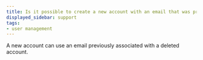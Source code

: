 ```yaml
---
title: Is it possible to create a new account with an email that was previously used for a deleted account?
displayed_sidebar: support
tags:
- user management
---
```

A new account can use an email previously associated with a deleted account.